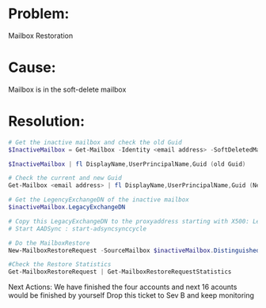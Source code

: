 Problem:
==========
Mailbox Restoration
 
Cause:
==========
Mailbox is in the soft-delete mailbox
 
Resolution:
==========
```powershell
# Get the inactive mailbox and check the old Guid
$InactiveMailbox = Get-Mailbox -Identity <email address> -SoftDeletedMailbox -IncludeInactiveMailbox
```
```powershell
$InactiveMailbox | fl DisplayName,UserPrincipalName,Guid (old Guid)
```
```powershell
# Check the current and new Guid
Get-Mailbox <email address> | fl DisplayName,UserPrincipalName,Guid (New Guid)
```
```powershell
# Get the LegencyExchangeDN of the inactive mailbox
$inactiveMailbox.LegacyExchangeDN
```
```powershell
# Copy this LegacyExchangeDN to the proxyaddress starting with X500: LegacyExchangeDN
# Start AADSync : start-adsyncsynccycle
```
```powershell
# Do the MailboxRestore
New-MailboxRestoreRequest -SourceMailbox $inactiveMailbox.DistinguishedName -TargetMailbox <New Guid>
```
```powershell
#Check the Restore Statistics
Get-MailboxRestoreRequest | Get-MailboxRestoreRequestStatistics
```

Next Actions:
We have finished the four accounts and next 16 acounts would be finished by yourself
Drop this ticket to Sev B and keep monitoring
